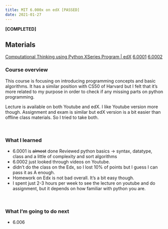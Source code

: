 ```yaml
---
title: MIT 6.000x on edX [PASSED]
date: 2021-01-27
---
```


**[COMPLETED]**
<br>

## Materials
[Computational Thinking using Python XSeries Program | edX](https://www.edx.org/xseries/mitx-computational-thinking-using-python)
[6.0001](https://www.youtube.com/playlist?list=PLUl4u3cNGP63WbdFxL8giv4yhgdMGaZNA)  [6.0002](https://www.youtube.com/playlist?list=PLUl4u3cNGP619EG1wp0kT-7rDE_Az5TNd)
<br>

### Course overview
This course is focusing on introducing programming concepts and basic algorithms. It has a similar position with CS50 of Harvard but I felt that it’s more related to my purpose in order to check if any missing parts on python programming. 
<br>

Lecture is available on both Youtube and edX. I like Youtube version more though. Assignment and exam is similar but edX version is a bit easier than offline class materials. So I tried to take both.
<br>

<br>

### What I learned
* 6.0001 is ~~almost~~ done
Reviewed python basics
-> syntax, datatype, class and a little of complexity and sort algorithms
* 6.0002 just looked through videos on Youtube.
* didn’t do the class on the Edx, so I lost 10% of points but I guess I can pass it as A enough. 
* Homework on Edx is not bad overall. It’s a bit easy though.
* I spent just 2-3 hours per week to see the lecture on youtube and do assignment, but it depends on how familiar with python you are.
<br>

### What I’m going to do next
* 6.006
<br>

<br>

